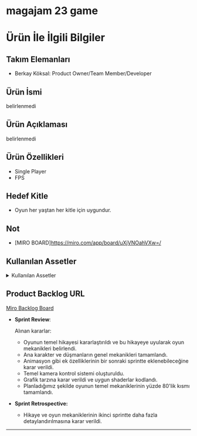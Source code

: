 # magajam 23 game

# Ürün İle İlgili Bilgiler

## Takım Elemanları

- Berkay Köksal: Product Owner/Team Member/Developer

## Ürün İsmi

 belirlenmedi

## Ürün Açıklaması

belirlenmedi

## Ürün Özellikleri

- Single Player
- FPS


## Hedef Kitle

- Oyun her yaştan her kitle için uygundur.


## Not
  
- [MIRO BOARD]https://miro.com/app/board/uXjVNOahVXw=/
  
 ## Kullanılan Assetler


  <details>
  <summary>Kullanılan Assetler</summary>
    
  - [DoTween-Free](http://dotween.demigiant.com/getstarted.php)
    
</details>


## Product Backlog URL
[Miro Backlog Board]([https://trello.com/b/5L8c6miQ/cubecat](https://miro.com/app/board/uXjVNOahVXw=/))

- **Sprint Review**: 

    Alınan kararlar:

  - Oyunun temel hikayesi kararlaştırıldı ve bu hikayeye uyularak oyun mekanikleri belirlendi.
  - Ana karakter ve düşmanların genel mekanikleri tamamlandı.
  - Animasyon gibi ek özelliklerinin bir sonraki sprintte eklenebileceğine karar verildi.
  - Temel kamera kontrol sistemi oluşturuldu.
  - Grafik tarzına karar verildi ve uygun shaderlar kodlandı.
  - Planladığımız şekilde oyunun temel mekaniklerinin yüzde 80'lik kısmı tamamlandı.

- **Sprint Retrospective:**
  - Hikaye ve oyun mekaniklerinin ikinci sprintte daha fazla detaylandırılmasına karar verildi.
    

---


